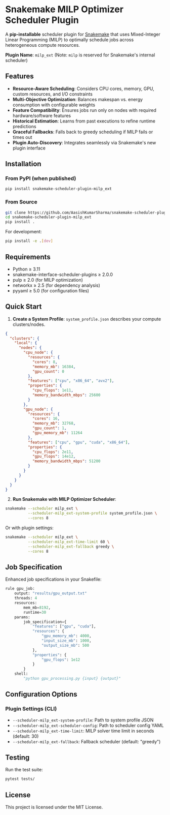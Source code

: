 # Snakemake MILP Optimizer Scheduler Plugin

A **pip-installable** scheduler plugin for [Snakemake](https://snakemake.readthedocs.io/) that uses Mixed-Integer Linear Programming (MILP) to optimally schedule jobs across heterogeneous compute resources.

**Plugin Name**: `milp_ext` (Note: `milp` is reserved for Snakemake's internal scheduler)

## Features

* **Resource-Aware Scheduling**: Considers CPU cores, memory, GPU, custom resources, and I/O constraints
* **Multi-Objective Optimization**: Balances makespan vs. energy consumption with configurable weights
* **Feature Compatibility**: Ensures jobs run only on nodes with required hardware/software features
* **Historical Estimation**: Learns from past executions to refine runtime predictions
* **Graceful Fallbacks**: Falls back to greedy scheduling if MILP fails or times out
* **Plugin Auto-Discovery**: Integrates seamlessly via Snakemake's new plugin interface

## Installation

### From PyPI (when published)

```bash
pip install snakemake-scheduler-plugin-milp_ext
```

### From Source

```bash
git clone https://github.com/AasishKumarSharma/snakemake-scheduler-plugin-milp_ext.git
cd snakemake-scheduler-plugin-milp_ext
pip install .
```

For development:

```bash
pip install -e .[dev]
```

## Requirements

- Python ≥ 3.11
- snakemake-interface-scheduler-plugins ≥ 2.0.0
- pulp ≥ 2.0 (for MILP optimization)
- networkx ≥ 2.5 (for dependency analysis)
- pyyaml ≥ 5.0 (for configuration files)

## Quick Start

1. **Create a System Profile**: `system_profile.json` describes your compute clusters/nodes.

```json
{
  "clusters": {
    "local": {
      "nodes": {
        "cpu_node": {
          "resources": {
            "cores": 8,
            "memory_mb": 16384,
            "gpu_count": 0
          },
          "features": ["cpu", "x86_64", "avx2"],
          "properties": {
            "cpu_flops": 1e11,
            "memory_bandwidth_mbps": 25600
          }
        },
        "gpu_node": {
          "resources": {
            "cores": 16,
            "memory_mb": 32768,
            "gpu_count": 1,
            "gpu_memory_mb": 11264
          },
          "features": ["cpu", "gpu", "cuda", "x86_64"],
          "properties": {
            "cpu_flops": 2e11,
            "gpu_flops": 14e12,
            "memory_bandwidth_mbps": 51200
          }
        }
      }
    }
  }
}
```

2. **Run Snakemake with MILP Optimizer Scheduler**:

```bash
snakemake --scheduler milp_ext \
          --scheduler-milp_ext-system-profile system_profile.json \
          --cores 8
```

Or with plugin settings:

```bash
snakemake --scheduler milp_ext \
          --scheduler-milp_ext-time-limit 60 \
          --scheduler-milp_ext-fallback greedy \
          --cores 8
```

## Job Specification

Enhanced job specifications in your Snakefile:

```python
rule gpu_job:
    output: "results/gpu_output.txt"
    threads: 4
    resources:
        mem_mb=8192,
        runtime=30
    params:
        job_specification={
            "features": ["gpu", "cuda"],
            "resources": {
                "gpu_memory_mb": 4000,
                "input_size_mb": 1000,
                "output_size_mb": 500
            },
            "properties": {
                "gpu_flops": 1e12
            }
        }
    shell:
        "python gpu_processing.py {input} {output}"
```

## Configuration Options

### Plugin Settings (CLI)

- `--scheduler-milp_ext-system-profile`: Path to system profile JSON
- `--scheduler-milp_ext-scheduler-config`: Path to scheduler config YAML
- `--scheduler-milp_ext-time-limit`: MILP solver time limit in seconds (default: 30)
- `--scheduler-milp_ext-fallback`: Fallback scheduler (default: "greedy")

## Testing

Run the test suite:

```bash
pytest tests/
```

## License

This project is licensed under the MIT License.
